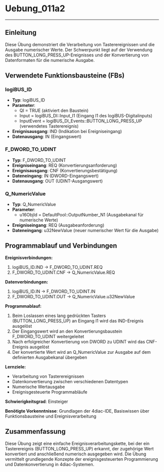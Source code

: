# Uebung_011a2

* * * * * * * * * *

## Einleitung
Diese Übung demonstriert die Verarbeitung von Tasterereignissen und die Ausgabe numerischer Werte. Der Schwerpunkt liegt auf der Verwendung des BUTTON_LONG_PRESS_UP-Ereignisses und der Konvertierung von Datenformaten für die numerische Ausgabe.

## Verwendete Funktionsbausteine (FBs)

### logiBUS_ID
- **Typ**: logiBUS_ID
- **Parameter**:
  - QI = TRUE (aktiviert den Baustein)
  - Input = logiBUS_DI::Input_I1 (Eingang I1 des logiBUS-Digitalinputs)
  - InputEvent = logiBUS_DI_Events::BUTTON_LONG_PRESS_UP (verwendetes Tasterereignis)
- **Ereignisausgang**: IND (Indikation bei Ereigniseingang)
- **Datenausgang**: IN (Eingangswert)

### F_DWORD_TO_UDINT
- **Typ**: F_DWORD_TO_UDINT
- **Ereigniseingang**: REQ (Konvertierungsanforderung)
- **Ereignisausgang**: CNF (Konvertierungsbestätigung)
- **Dateneingang**: IN (DWORD-Eingangswert)
- **Datenausgang**: OUT (UDINT-Ausgangswert)

### Q_NumericValue
- **Typ**: Q_NumericValue
- **Parameter**:
  - u16ObjId = DefaultPool::OutputNumber_N1 (Ausgabekanal für numerische Werte)
- **Ereigniseingang**: REQ (Ausgabeanforderung)
- **Dateneingang**: u32NewValue (neuer numerischer Wert für die Ausgabe)

## Programmablauf und Verbindungen

**Ereignisverbindungen:**
1. logiBUS_ID.IND → F_DWORD_TO_UDINT.REQ
2. F_DWORD_TO_UDINT.CNF → Q_NumericValue.REQ

**Datenverbindungen:**
1. logiBUS_ID.IN → F_DWORD_TO_UDINT.IN
2. F_DWORD_TO_UDINT.OUT → Q_NumericValue.u32NewValue

**Programmablauf:**
1. Beim Loslassen eines lang gedrückten Tasters (BUTTON_LONG_PRESS_UP) an Eingang I1 wird das IND-Ereignis ausgelöst
2. Der Eingangswert wird an den Konvertierungsbaustein F_DWORD_TO_UDINT weitergeleitet
3. Nach erfolgreicher Konvertierung von DWORD zu UDINT wird das CNF-Ereignis ausgelöst
4. Der konvertierte Wert wird an Q_NumericValue zur Ausgabe auf dem definierten Ausgabekanal übergeben

**Lernziele:**
- Verarbeitung von Tasterereignissen
- Datenkonvertierung zwischen verschiedenen Datentypen
- Numerische Wertausgabe
- Ereignisgesteuerte Programmabläufe

**Schwierigkeitsgrad**: Einsteiger

**Benötigte Vorkenntnisse**: Grundlagen der 4diac-IDE, Basiswissen über Funktionsbausteine und Ereignisverarbeitung

## Zusammenfassung
Diese Übung zeigt eine einfache Ereignisverarbeitungskette, bei der ein Tasterereignis (BUTTON_LONG_PRESS_UP) erkannt, der zugehörige Wert konvertiert und anschließend numerisch ausgegeben wird. Die Übung vermittelt grundlegende Konzepte der ereignisgesteuerten Programmierung und Datenkonvertierung in 4diac-Systemen.